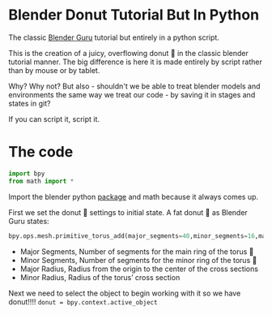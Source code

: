 # Blender Donut Tutorial But In Python
The classic [Blender Guru](https://www.youtube.com/channel/UCOKHwx1VCdgnxwbjyb9Iu1g) tutorial but entirely in a python script.

This is the creation of a juicy, overflowing donut :doughnut: in the classic blender tutorial manner. The big difference is here it is made entirely by script rather than by mouse or by tablet.

Why? Why not? But also - shouldn't we be able to treat blender models and environments the same way we treat our code - by saving it in stages and states in git?

If you can script it, script it.

# The code

```python
import bpy 
from math import *
```

Import the blender python [package](https://pypi.org/project/bpy/) and math because it always comes up. 

First we set the donut :doughnut: settings to initial state. A fat donut :doughnut: as Blender Guru states: 

```python
bpy.ops.mesh.primitive_torus_add(major_segments=40,minor_segments=16,major_radius=0.91,minor_radius=0.61)```
```

* Major Segments, Number of segments for the main ring of the torus :ox:
* Minor Segments, Number of segments for the minor ring of the torus :ox:
* Major Radius, Radius from the origin to the center of the cross sections
* Minor Radius, Radius of the torus’ cross section

Next we need to select the object to begin working with it so we have donut!!!!
`donut = bpy.context.active_object`
